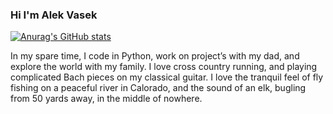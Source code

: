 ### Hi I'm Alek Vasek

[![Anurag's GitHub stats](https://github-readme-stats.vercel.app/api?username=alekthegenius&show_icons=true&theme=radical)](https://github.com/anuraghazra/github-readme-stats)

In my spare time, I code in Python, work on project’s with my dad, and explore the world with my family. I love cross country running, and playing complicated Bach pieces on my classical guitar. I love the tranquil feel of fly fishing on a peaceful river in Calorado, and the sound of an elk, bugling from 50 yards away, in the middle of nowhere.
